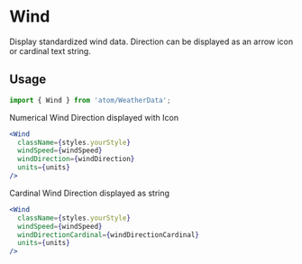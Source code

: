 # Wind
Display standardized wind data. Direction can be displayed as an arrow icon or cardinal text string.

## Usage

```jsx
import { Wind } from 'atom/WeatherData';
```

Numerical Wind Direction displayed with Icon
```jsx
<Wind
  className={styles.yourStyle}
  windSpeed={windSpeed}
  windDirection={windDirection}
  units={units}
/>
```

Cardinal Wind Direction displayed as string
```jsx
<Wind
  className={styles.yourStyle}
  windSpeed={windSpeed}
  windDirectionCardinal={windDirectionCardinal}
  units={units}
/>
```
